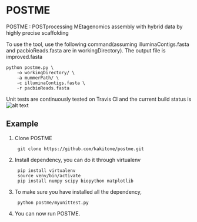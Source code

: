 # POSTME
POSTME : POSTprocessing MEtagenomics assembly with hybrid data by highly precise scaffolding

To use the tool, use the following command(assuming illuminaContigs.fasta and pacbioReads.fasta are in workingDirectory). The output file is improved.fasta

    python postme.py \
        -o workingDirectory/ \
        -a mummerPath/ \
        -c illuminaContigs.fasta \
        -r pacbioReads.fasta

Unit tests are continuously tested on Travis CI and the current build status is  
![alt text](https://travis-ci.org/kakitone/postme.svg?branch=master "Current build status")

## Example
1. Clone POSTME

        git clone https://github.com/kakitone/postme.git

2. Install dependency, you can do it through virtualenv
    
        pip install virtualenv
        source venv/bin/activate
        pip install numpy scipy biopython matplotlib
    
3. To make sure you have installed all the dependency,

        python postme/myunittest.py

4. You can now run POSTME.

